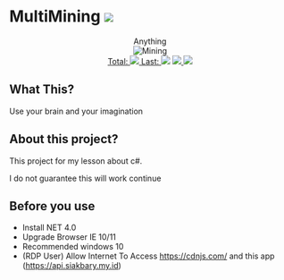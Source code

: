 # MultiMining <a href="https://github.com/akbaryahya/MultiMining/releases/latest"><img src="https://img.shields.io/github/release/akbaryahya/MultiMining.svg"/></a>

<p align="center">
  Anything<br>
  <img src="https://raw.githubusercontent.com/akbaryahya/MultiMining/master/p1.jpg" alt="Mining"/><br>
  <a href="https://github.com/akbaryahya/MultiMining/releases/latest">Total: <img src="https://img.shields.io/github/downloads/akbaryahya/MultiMining/total.svg"/> Last: <img src="https://img.shields.io/github/downloads/akbaryahya/MultiMining/latest/total.svg"/></a> <a href="https://github.com/akbaryahya/MultiMining/issues"><img src="https://img.shields.io/github/issues/akbaryahya/MultiMining.svg"/> <img src="https://img.shields.io/github/issues-closed-raw/akbaryahya/MultiMining.svg"/></a>
</p>

What This?
-------------
Use your brain and your imagination

About this project?
-------------
This project for my lesson about c#.

I do not guarantee this will work continue

Before you use
-------------
* Install NET 4.0
* Upgrade Browser IE 10/11
* Recommended windows 10
* (RDP User) Allow Internet To Access https://cdnjs.com/ and this app (https://api.siakbary.my.id)
